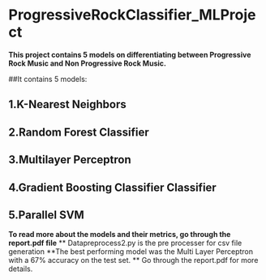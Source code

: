 # ProgressiveRockClassifier_MLProject

**This project contains 5 models on differentiating between Progressive Rock Music and Non Progressive Rock Music.**

##It contains 5 models:
##    1.K-Nearest Neighbors
##    2.Random Forest Classifier
##    3.Multilayer Perceptron
##    4.Gradient Boosting Classifier Classifier
##    5.Parallel SVM
**To read more about the models and their metrics, go through the report.pdf file**
** Datapreprocess2.py is the pre processer for csv file generation
**The best performing model was the Multi Layer Perceptron with a 67% accuracy on the test set.
** Go through the report.pdf for more details.

